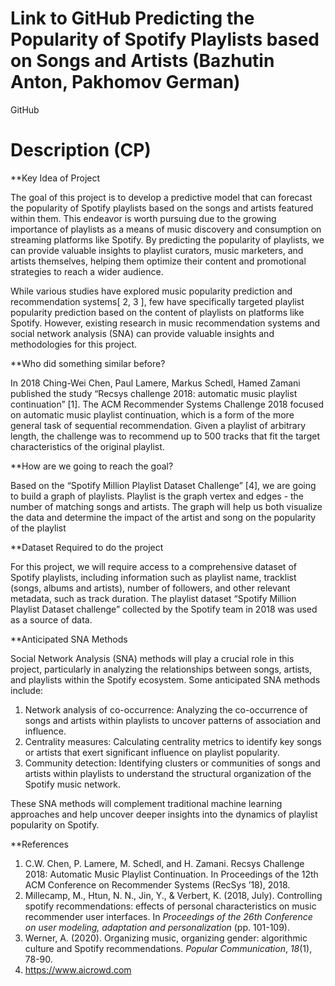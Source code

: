 # Link to GitHub Predicting the Popularity of Spotify Playlists based on Songs and Artists (Bazhutin Anton, Pakhomov German)

GitHub

# Description (CP)

**Key Idea of Project

The goal of this project is to develop a predictive model that can forecast the popularity of Spotify playlists based on the songs and artists featured within them. This endeavor is worth pursuing due to the growing importance of playlists as a means of music discovery and consumption on streaming platforms like Spotify. By predicting the popularity of playlists, we can provide valuable insights to playlist curators, music marketers, and artists themselves, helping them optimize their content and promotional strategies to reach a wider audience.

While various studies have explored music popularity prediction and recommendation systems[ 2, 3 ], few have specifically targeted playlist popularity prediction based on the content of playlists on platforms like Spotify. However, existing research in music recommendation systems and social network analysis (SNA) can provide valuable insights and methodologies for this project.

**Who did something similar before?

In 2018 Ching-Wei Chen, Paul Lamere, Markus Schedl, Hamed Zamani published the study “Recsys challenge 2018: automatic music playlist continuation” [1]. The ACM Recommender Systems Challenge 2018 focused on automatic music playlist continuation, which is a form of the more general task of sequential recommendation. Given a playlist of arbitrary length, the challenge was to recommend up to 500 tracks that fit the target characteristics of the original playlist.

**How are we going to reach the goal?

Based on the “Spotify Million Playlist Dataset Challenge” [4], we are going to build a graph of playlists. Playlist is the graph vertex and edges - the number of matching songs and artists. The graph will help us both visualize the data and determine the impact of the artist and song on the popularity of the playlist

**Dataset Required to do the project

For this project, we will require access to a comprehensive dataset of Spotify playlists, including information such as playlist name, tracklist (songs, albums and artists), number of followers, and other relevant metadata, such as track duration. The playlist dataset “Spotify Million Playlist Dataset challenge” collected by the Spotify team in 2018 was used as a source of data.

**Anticipated SNA Methods

Social Network Analysis (SNA) methods will play a crucial role in this project, particularly in analyzing the relationships between songs, artists, and playlists within the Spotify ecosystem. Some anticipated SNA methods include:

1. Network analysis of co-occurrence: Analyzing the co-occurrence of songs and artists within playlists to uncover patterns of association and influence.
2. Centrality measures: Calculating centrality metrics to identify key songs or artists that exert significant influence on playlist popularity.
3. Community detection: Identifying clusters or communities of songs and artists within playlists to understand the structural organization of the Spotify music network.

These SNA methods will complement traditional machine learning approaches and help uncover deeper insights into the dynamics of playlist popularity on Spotify.

**References

1. C.W. Chen, P. Lamere, M. Schedl, and H. Zamani. Recsys Challenge 2018: Automatic Music Playlist Continuation. In Proceedings of the 12th ACM Conference on Recommender Systems (RecSys ’18), 2018.
2. Millecamp, M., Htun, N. N., Jin, Y., & Verbert, K. (2018, July). Controlling spotify recommendations: effects of personal characteristics on music recommender user interfaces. In _Proceedings of the 26th Conference on user modeling, adaptation and personalization_ (pp. 101-109).
3. Werner, A. (2020). Organizing music, organizing gender: algorithmic culture and Spotify recommendations. _Popular Communication_, _18_(1), 78-90.
4. https://www.aicrowd.com